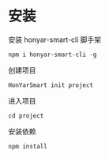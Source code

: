 # 安装
安装 honyar-smart-cli 脚手架
```shell
npm i honyar-smart-cli -g
```
创建项目
```shell
HonYarSmart init project
```
进入项目
```shell
cd project
```
安装依赖
```shell
npm install
```
